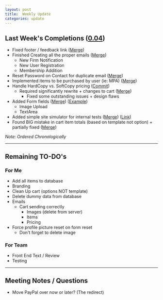 ```yaml
---
layout: post
title:  Weekly Update
categories: update
---
```

## Last Week's Completions ([0.04][tag])

- Fixed footer / feedback link ([Merge][foot])
- Finished Creating all the proper emails ([Merge][email])
	- New Firm Notification
	- New User Registration
	- Membership Addition
- Reset Password on Contact for duplicate email ([Merge][reset])
- Implemented items to be purchased by user (ie: MPA) ([Merge][user])
- Handle HardCopy vs. SoftCopy pricing ([Commit][hard])
	- Required significantly rewrite + changes to cart ([Merge][cart])
		- Fixed some outstanding issues + design flaws
- Added Form fields ([Merge][form]) ([Example][field])
	- Image Upload
	- TextArea
- Added simple site simulator for internal tests ([Merge][site]) ([Link][simul])
- Found BIG mistake in cart item totals (based on template not option) + partially fixed ([Merge][error])

[tag]:   https://github.com/bign8-AZ/UA-purchasing-system/commit/822ce912fb7dbd93504dde01a7759b4c4375e4d6
[foot]:  https://github.com/bign8-AZ/UA-purchasing-system/commit/e7666d323b457a4c4bd10649a7270f100e14f042
[email]: https://github.com/bign8-AZ/UA-purchasing-system/commit/043095118c20f17b0b26d113a6acafcdbd69fda3
[reset]: https://github.com/bign8-AZ/UA-purchasing-system/commit/65fd44fad2eb8a624b10aaafd03e32111051e686
[user]:  https://github.com/bign8-AZ/UA-purchasing-system/commit/8320bfd11a35b45e207add90e031f87b63c6f369
[hard]:  https://github.com/bign8-AZ/UA-purchasing-system/commit/216d40c1a0545b2b63df1d76bca94e45c32c53c3
[cart]:  https://github.com/bign8-AZ/UA-purchasing-system/commit/79d89bfed5813d178a47b1ae76fcdaea2e24b770
[form]:  https://github.com/bign8-AZ/UA-purchasing-system/commit/243b5329f148a102e8e2eab539a8c973196c1c2f
[field]: http://payment.upstreamacademy.com/conference/148
[site]:  https://github.com/bign8-AZ/UA-purchasing-system/commit/5042515d6fd50047a64dff47c64130e092ebe9e5
[simul]: http://payment.upstreamacademy.com/site.php
[error]: https://github.com/bign8-AZ/UA-purchasing-system/commit/dc11465f97ba72894e5c6b5bd7ec5e821b288dcb

*Note: Ordered Chronologically*

--------
## Remaining TO-DO's

### For Me 

- Add all items to database
- Branding
- Clean Up cart (options NOT template)
- Delete dummy data from database
- Emails
	- Cart sending correctly
		- Images (delete from server)
		- Items
		- Pricing
- Force profile picture reset on form reset
	- Don't forget to delete image

### For Team

- Front End Text / Review
- Testing

--------
## Meeting Notes / Questions

- Move PayPal over now or later? (The redirect)